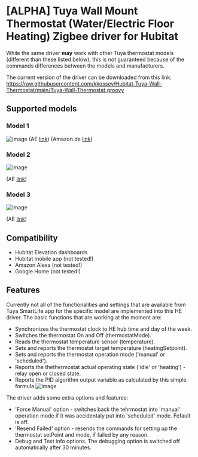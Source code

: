 # [ALPHA] Tuya Wall Mount Thermostat (Water/Electric Floor Heating) Zigbee driver for Hubitat

While the same driver **may** work with other Tuya thermostat models (different than these listed below), this is not guaranteed because of the commands differences between the  models and manufacturers.

The current version of the driver can be downloaded from this link: https://raw.githubusercontent.com/kkossev/Hubitat-Tuya-Wall-Thermostat/main/Tuya-Wall-Thermostat.groovy

## Supported models

### Model 1
![image](https://user-images.githubusercontent.com/6189950/148385546-9e846840-8adb-4f3d-bbaf-41d549eab66f.png)
(AE [link](https://www.aliexpress.com/item/1005003575320865.html))
(Amazon.de [link](https://www.amazon.de/-/en/Thermostat-Temperature-Controller-Intelligent-Underfloor/dp/B09H6T9N9T?th=1))

### Model 2
![image](https://user-images.githubusercontent.com/6189950/148380562-48506c2c-5fcf-4a68-826b-d725d5dc872a.png)

(AE [link](https://www.aliexpress.com/item/1005001891838308.html))

### Model 3
![image](https://user-images.githubusercontent.com/6189950/148374673-f2a86684-90f1-4af7-b0bb-9624f1a565af.png)

(AE [link](https://www.aliexpress.com/item/4001326539649.html))

## Compatibility
* Hubitat Elevation dashboards
* Hubitat mobile app (not tested!)
* Amazon Alexa (not tested!)
* Google Home (not tested!)

## Features

Currently not all of the functionalities and settings that are available from Tuya SmartLife app for the specific model are implemented into this HE driver. 
The basic functions that are working at the moment are:
* Synchronizes the thermostat clock to HE hub time and day of the week.
* Switches the thermostat On and Off (thermostatMode).
* Reads the thermostat temperature sensor (temperature).
* Sets and reports the thermostat target temperature (heatingSetpoint).
* Sets and reports the thermostat operation mode ('manual' or 'scheduled').
* Reports the thethermostat actual operating state  ('idle' or 'heating') - relay open or closed state.
* Reports the PID algorithm output variable as calculated by this simple formula ![image](https://user-images.githubusercontent.com/6189950/148383607-aba151f6-5a0c-4209-b271-d2a82d76001c.png)

The driver adds some extra options and features:
* 'Force Manual' option - switches back the tehrmostat into 'manual' operation mode if it was accidentaly put into 'scheduled' mode. Fefault is off.
* 'Resend Failed' option - resends the commands for setting up the thermostat setPoint and mode, if failed by any reason.
* Debug and Text info options. The debugging option is switched off automatically after 30 minutes.



